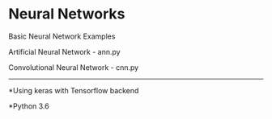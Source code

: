 # Neural Networks

Basic Neural Network Examples


Artificial Neural Network - ann.py

Convolutional Neural Network - cnn.py



-------------------------------------------------------

*Using keras with Tensorflow backend

*Python 3.6
